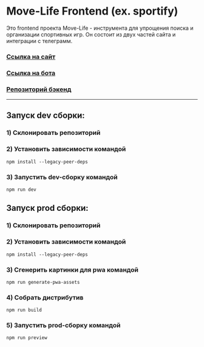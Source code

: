 # Move-Life Frontend (ex. sportify)

Это frontend проекта Move-Life - инструмента для упрощения поиска и
организации спортивных игр. Он состоит из двух частей сайта и интеграции с телеграмм.

### [Ссылка на сайт](https://move-life.ru/events)

### [Ссылка на бота](https://t.me/movelife_ond_bot)

### [Репозиторий бэкенд](https://github.com/TheVovchenskiy/sportify-backend)

---

## Запуск dev сборки:

### 1) Склонировать репозиторий

### 2) Установить зависимости командой

```
npm install --legacy-peer-deps
```

### 3) Запустить dev-сборку командой

```
npm run dev
```

## Запуск prod сборки:

### 1) Склонировать репозиторий

### 2) Установить зависимости командой

```
npm install --legacy-peer-deps
```

### 3) Сгенерить картинки для pwa командой

```
npm run generate-pwa-assets
```

### 4) Собрать дистрибутив

```
npm run build
```

### 5) Запустить prod-сборку командой

```
npm run preview
```
